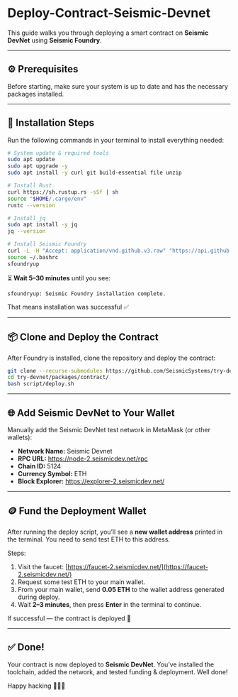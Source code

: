 # Deploy-Contract-Seismic-Devnet

This guide walks you through deploying a smart contract on **Seismic DevNet** using **Seismic Foundry**.

---

## ⚙️ Prerequisites

Before starting, make sure your system is up to date and has the necessary packages installed.

---

## 🧰 Installation Steps

Run the following commands in your terminal to install everything needed:

```bash
# System update & required tools
sudo apt update
sudo apt upgrade -y
sudo apt install -y curl git build-essential file unzip

# Install Rust
curl https://sh.rustup.rs -sSf | sh
source "$HOME/.cargo/env"
rustc --version

# Install jq
sudo apt install -y jq
jq --version

# Install Seismic Foundry
curl -L -H "Accept: application/vnd.github.v3.raw" "https://api.github.com/repos/SeismicSystems/seismic-foundry/contents/sfoundryup/install?ref=seismic" | bash
source ~/.bashrc
sfoundryup
```

⏳ **Wait 5–30 minutes** until you see:

```
sfoundryup: Seismic Foundry installation complete.
```

That means installation was successful ✅

---

## 📦 Clone and Deploy the Contract

After Foundry is installed, clone the repository and deploy the contract:

```bash
git clone --recurse-submodules https://github.com/SeismicSystems/try-devnet.git
cd try-devnet/packages/contract/
bash script/deploy.sh
```

---

## 🌐 Add Seismic DevNet to Your Wallet

Manually add the Seismic DevNet test network in MetaMask (or other wallets):

- **Network Name:** Seismic Devnet  
- **RPC URL:** https://node-2.seismicdev.net/rpc  
- **Chain ID:** 5124  
- **Currency Symbol:** ETH  
- **Block Explorer:** https://explorer-2.seismicdev.net/

---

## 🪙 Fund the Deployment Wallet

After running the deploy script, you’ll see a **new wallet address** printed in the terminal. You need to send test ETH to this address.

Steps:

1. Visit the faucet: [https://faucet-2.seismicdev.net/](https://faucet-2.seismicdev.net/)
2. Request some test ETH to your main wallet.
3. From your main wallet, send **0.05 ETH** to the wallet address generated during deploy.
4. Wait **2–3 minutes**, then press **Enter** in the terminal to continue.

If successful — the contract is deployed 🥳

---

## ✅ Done!

Your contract is now deployed to **Seismic DevNet**. You’ve installed the toolchain, added the network, and tested funding & deployment. Well done!

Happy hacking 👨‍💻🚀
